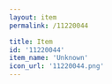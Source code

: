 ```yaml
---
layout: item
permalink: /11220044

title: Item
id: '11220044'
item_name: 'Unknown'
icon_url: '11220044.png'
---
```

